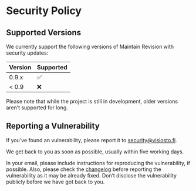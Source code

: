 # Security Policy

## Supported Versions

We currently support the following versions of Maintain Revision with security updates:

| Version | Supported          |
| ------- | ------------------ |
| 0.9.x   | :white_check_mark: |
| < 0.9   | :x:                |

Please note that while the project is still in development, older versions aren’t supported for long.

## Reporting a Vulnerability

If you’ve found an vulnerability, please report it to security@visiosto.fi.

We get back to you as soon as possible, usually within five working days.

In your email, please include instructions for reproducing the vulnerability, if possible. Also, please check the [changelog](https://github.com/visiosto/maintain-revision/blob/develop/CHANGELOG.md) before reporting the vulnerability as it may be already fixed. Don’t disclose the vulnerability publicly before we have got back to you.
